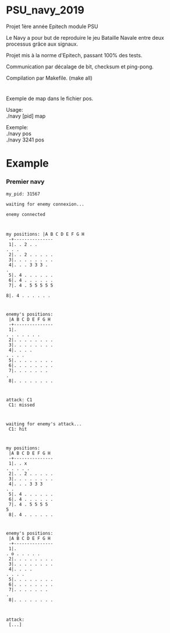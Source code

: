 # PSU_navy_2019

Projet 1ère année Epitech module PSU

Le Navy a pour but de reproduire le jeu Bataille Navale entre deux processus grâce aux signaux.

Projet mis à la norme d'Epitech, passant 100% des tests.


Communication par décalage de bit, checksum et ping-pong.

Compilation par Makefile. (make all)
<h1></h1>
Exemple de map dans le fichier pos.<br>

Usage:<br>
./navy [pid] map

Exemple:<br>
./navy pos<br>
./navy 3241 pos

# Example
<h3>Premier navy</h3>
<code>my_pid: 31567<br>
waiting for enemy connexion...<br>
enemy connected<br>

my positions:
 |A B C D E F G H<br>
-+---------------<br>
1|. . 2 . . . . .<br>
2|. . 2 . . . . .<br>
3|. . . . . . . .<br>
4|. . . 3 3 3 . .<br>
5|. 4 . . . . . .<br>
6|. 4 . . . . . .<br>
7|. 4 . 5 5 5 5 5<br>
8|. 4 . . . . . .<br>

enemy's positions:<br>
 |A B C D E F G H<br>
-+---------------<br>
1|. . . . . . . .<br>
2|. . . . . . . .<br>
3|. . . . . . . .<br>
4|. . . . . . . .<br>
5|. . . . . . . .<br>
6|. . . . . . . .<br>
7|. . . . . . . .<br>
8|. . . . . . . .<br>

attack: C1<br>
C1: missed<br>

waiting for enemy's attack...<br>
C1: hit<br>

my positions:<br>
 |A B C D E F G H<br>
-+---------------<br>
1|. . x . . . . .<br>
2|. . 2 . . . . .<br>
3|. . . . . . . .<br>
4|. . . 3 3 3 . .<br>
5|. 4 . . . . . .<br>
6|. 4 . . . . . .<br>
7|. 4 . 5 5 5 5 5<br>
8|. 4 . . . . . .<br>

enemy's positions:<br>
 |A B C D E F G H<br>
-+---------------<br>
1|. . o . . . . .<br>
2|. . . . . . . .<br>
3|. . . . . . . .<br>
4|. . . . . . . .<br>
5|. . . . . . . .<br>
6|. . . . . . . .<br>
7|. . . . . . . .<br>
8|. . . . . . . .<br>

attack: <br>
[...]<br></code>
